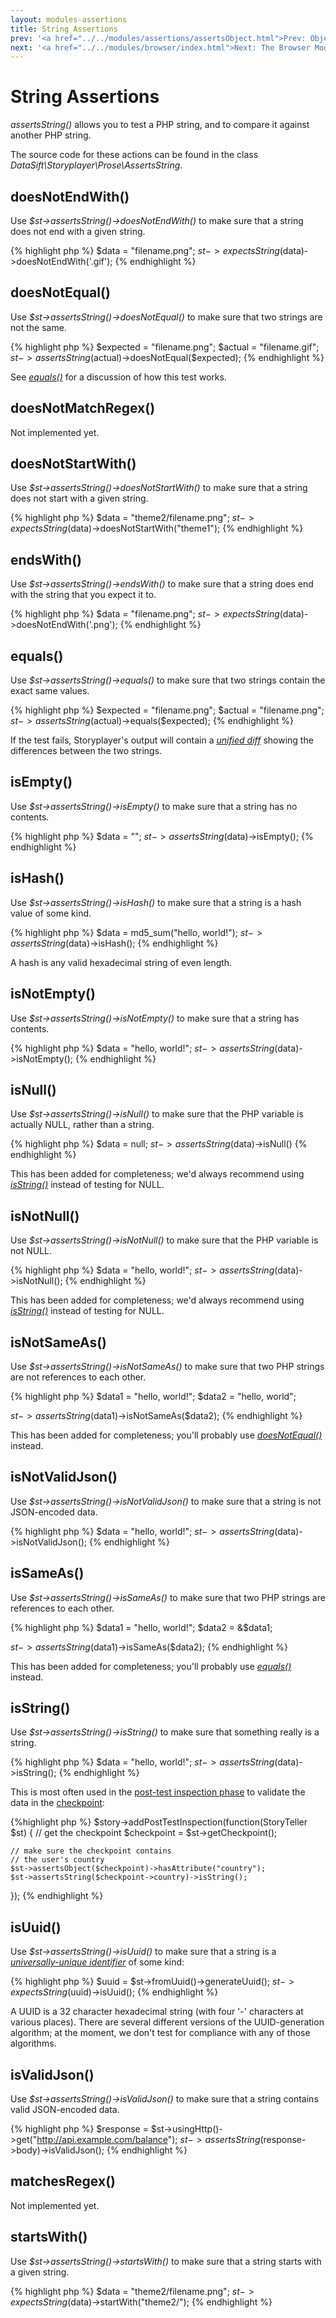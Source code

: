 ```yaml
---
layout: modules-assertions
title: String Assertions
prev: '<a href="../../modules/assertions/assertsObject.html">Prev: Object Assertions</a>'
next: '<a href="../../modules/browser/index.html">Next: The Browser Module</a>'
---
```


# String Assertions

_assertsString()_ allows you to test a PHP string, and to compare it against another PHP string.

The source code for these actions can be found in the class _DataSift\Storyplayer\Prose\AssertsString_.

## doesNotEndWith()

Use _$st->assertsString()->doesNotEndWith()_ to make sure that a string does not end with a given string.

{% highlight php %}
$data = "filename.png";
$st->expectsString($data)->doesNotEndWith('.gif');
{% endhighlight %}

## doesNotEqual()

Use _$st->assertsString()->doesNotEqual()_ to make sure that two strings are not the same.

{% highlight php %}
$expected = "filename.png";
$actual   = "filename.gif";
$st->assertsString($actual)->doesNotEqual($expected);
{% endhighlight %}

See _[equals()](#equals)_ for a discussion of how this test works.

## doesNotMatchRegex()

Not implemented yet.

## doesNotStartWith()

Use _$st->assertsString()->doesNotStartWith()_ to make sure that a string does not start with a given string.

{% highlight php %}
$data = "theme2/filename.png";
$st->expectsString($data)->doesNotStartWith("theme1");
{% endhighlight %}

## endsWith()

Use _$st->assertsString()->endsWith()_ to make sure that a string does end with the string that you expect it to.

{% highlight php %}
$data = "filename.png";
$st->expectsString($data)->doesNotEndWith('.png');
{% endhighlight %}

## equals()

Use _$st->assertsString()->equals()_ to make sure that two strings contain the exact same values.

{% highlight php %}
$expected = "filename.png";
$actual   = "filename.png";
$st->assertsString($actual)->equals($expected);
{% endhighlight %}

If the test fails, Storyplayer's output will contain a _[unified diff](http://en.wikipedia.org/wiki/Diff#Unified_format)_ showing the differences between the two strings.

## isEmpty()

Use _$st->assertsString()->isEmpty()_ to make sure that a string has no contents.

{% highlight php %}
$data = "";
$st->assertsString($data)->isEmpty();
{% endhighlight %}

## isHash()

Use _$st->assertsString()->isHash()_ to make sure that a string is a hash value of some kind.

{% highlight php %}
$data = md5_sum("hello, world!");
$st->assertsString($data)->isHash();
{% endhighlight %}

A hash is any valid hexadecimal string of even length.

## isNotEmpty()

Use _$st->assertsString()->isNotEmpty()_ to make sure that a string has contents.

{% highlight php %}
$data = "hello, world!";
$st->assertsString($data)->isNotEmpty();
{% endhighlight %}

## isNull()

Use _$st->assertsString()->isNull()_ to make sure that the PHP variable is actually NULL, rather than a string.

{% highlight php %}
$data = null;
$st->assertsString($data)->isNull()
{% endhighlight %}

This has been added for completeness; we'd always recommend using _[isString()](#isstring)_ instead of testing for NULL.

## isNotNull()

Use _$st->assertsString()->isNotNull()_ to make sure that the PHP variable is not NULL.

{% highlight php %}
$data = "hello, world!";
$st->assertsString($data)->isNotNull();
{% endhighlight %}

This has been added for completeness; we'd always recommend using _[isString()](#isstring)_ instead of testing for NULL.

## isNotSameAs()

Use _$st->assertsString()->isNotSameAs()_ to make sure that two PHP strings are not references to each other.

{% highlight php %}
$data1 = "hello, world!";
$data2 = "hello, world";

$st->assertsString($data1)->isNotSameAs($data2);
{% endhighlight %}

This has been added for completeness; you'll probably use _[doesNotEqual()](#doesnotequal)_ instead.

## isNotValidJson()

Use _$st->assertsString()->isNotValidJson()_ to make sure that a string is not JSON-encoded data.

{% highlight php %}
$data = "hello, world!";
$st->assertsString($data)->isNotValidJson();
{% endhighlight %}

## isSameAs()

Use _$st->assertsString()->isSameAs()_ to make sure that two PHP strings are references to each other.

{% highlight php %}
$data1 = "hello, world!";
$data2 = &$data1;

$st->assertsString($data1)->isSameAs($data2);
{% endhighlight %}

This has been added for completeness; you'll probably use _[equals()](#equals)_ instead.

## isString()

Use _$st->assertsString()->isString()_ to make sure that something really is a string.

{% highlight php %}
$data = "hello, world!";
$st->assertsString($data)->isString();
{% endhighlight %}

This is most often used in the [post-test inspection phase](../../stories/post-test-inspection.html) to validate the data in the [checkpoint](../../stories/the-checkpoint.html):

{%highlight php %}
$story->addPostTestInspection(function(StoryTeller $st) {
    // get the checkpoint
    $checkpoint = $st->getCheckpoint();

    // make sure the checkpoint contains
    // the user's country
    $st->assertsObject($checkpoint)->hasAttribute("country");
    $st->assertsString($checkpoint->country)->isString();
});
{% endhighlight %}

## isUuid()

Use _$st->assertsString()->isUuid()_ to make sure that a string is a _[universally-unique identifier](http://en.wikipedia.org/wiki/Universally_unique_identifier)_ of some kind:

{% highlight php %}
$uuid = $st->fromUuid()->generateUuid();
$st->expectsString($uuid)->isUuid();
{% endhighlight %}

A UUID is a 32 character hexadecimal string (with four '-' characters at various places).  There are several different versions of the UUID-generation algorithm; at the moment, we don't test for compliance with any of those algorithms.

## isValidJson()

Use _$st->assertsString()->isValidJson()_ to make sure that a string contains valid JSON-encoded data.

{% highlight php %}
$response = $st->usingHttp()->get("http://api.example.com/balance");
$st->assertsString($response->body)->isValidJson();
{% endhighlight %}

## matchesRegex()

Not implemented yet.

## startsWith()

Use _$st->assertsString()->startsWith()_ to make sure that a string starts with a given string.

{% highlight php %}
$data = "theme2/filename.png";
$st->expectsString($data)->startWith("theme2/");
{% endhighlight %}
